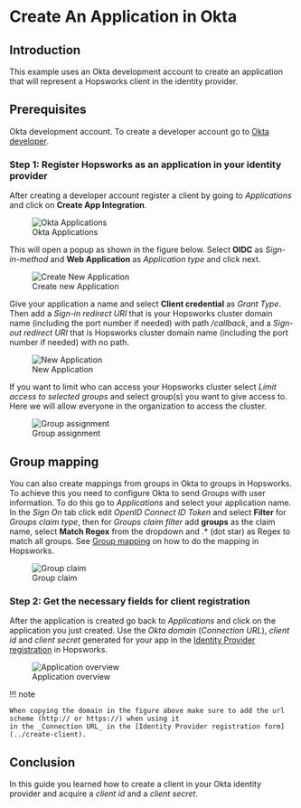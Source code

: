 # Create An Application in Okta

## Introduction
This example uses an Okta development account to create an application that will represent a Hopsworks client in the 
identity provider.

## Prerequisites
Okta development account. To create a developer account go to [Okta developer](https://developer.okta.com/signup/).

### Step 1: Register Hopsworks as an application in your identity provider
After creating a developer account register a client by going to _Applications_ and click on **Create App Integration**.

  <figure>
    <img src="../../../../assets/images/admin/oauth2/okta.png" alt="Okta Applications" />
    <figcaption>Okta Applications</figcaption>
  </figure>

This will open a popup as shown in the figure below. Select **OIDC** as _Sign-in-method_ and **Web Application** as 
_Application type_ and click next.
  <figure>
    <img src="../../../../assets/images/admin/oauth2/create-new-app.png" alt="Create New Application" />
    <figcaption>Create new Application</figcaption>
  </figure>

Give your application a name and select **Client credential** as _Grant Type_. Then add a _Sign-in redirect URI_ 
that is your Hopsworks cluster domain name (including the port number if needed) with path _/callback_, and a _Sign-out 
redirect URI_ that is Hopsworks cluster domain name (including the port number if needed) with no path.

  <figure>
    <img src="../../../../assets/images/admin/oauth2/new-web-app.png" alt="New Application" />
    <figcaption>New Application</figcaption>
  </figure>

If you want to limit who can access your Hopsworks cluster select _Limit access to selected groups_ and 
select group(s) you want to give access to. Here we will allow everyone in the organization to access the cluster.

  <figure>
    <img src="../../../../assets/images/admin/oauth2/assignments.png" alt="Group assignment" />
    <figcaption>Group assignment</figcaption>
  </figure>

## Group mapping

You can also create mappings from groups in Okta to groups in Hopsworks. To achieve this you need to configure Okta to 
send _Groups_ with user information. To do this go to _Applications_ and select your application name. In the _Sign 
On_ tab click edit _OpenID Connect ID Token_ and select **Filter** for _Groups claim type_, then for _Groups claim 
filter_ add **groups** as the claim name, select **Match Regex** from the dropdown and .* (dot star) as Regex to 
match all groups. See [Group mapping](../create-client/#group-mapping) on how to do the mapping in Hopsworks.

  <figure>
    <img src="../../../../assets/images/admin/oauth2/okta-groups.png" alt="Group claim" />
    <figcaption>Group claim</figcaption>
  </figure>

### Step 2: Get the necessary fields for client registration
After the application is created go back to _Applications_ and click on the application you just created. Use the
_Okta domain_ (_Connection URL_), _client id_ and _client secret_ generated for your app in the 
[Identity Provider registration](../create-client) in Hopsworks.

  <figure>
    <img src="../../../../assets/images/admin/oauth2/overview.png" alt="Application overview" />
    <figcaption>Application overview</figcaption>
  </figure>

!!! note

    When copying the domain in the figure above make sure to add the url scheme (http:// or https://) when using it 
    in the _Connection URL_ in the [Identity Provider registration form](../create-client).

## Conclusion
In this guide you learned how to create a client in your Okta identity provider and 
acquire a _client id_ and a _client secret_.

